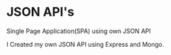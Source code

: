 # JSON API's
Single Page Application(SPA) using own JSON API

I Created my own JSON API using Express and Mongo.
